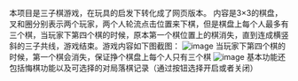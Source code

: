 本项目是三子棋游戏，在玩具的启发下转化成了网页版本。
内容是3×3的棋盘，叉和圈分别表示两个玩家，两个人轮流点击位置来下棋，但是棋盘上每个人最多有三个棋，当玩家下第四个棋的时候，原本第一个棋位置上的棋消失，直到连成横竖斜的三子共线，游戏结束。游戏内容如下图截图：
![image](https://github.com/user-attachments/assets/b0eddc3c-ab72-48b2-8f84-d7475c052aa1)
当玩家下第四个棋的时候，第一个棋会消失，保证挣个棋盘上每个人只有三个棋
![image](https://github.com/user-attachments/assets/42a4a7ff-ae99-45d1-a5ef-0e238d45101c)
基本功能还包括悔棋功能以及可选择的对局落棋记录（通过按钮选择开启或者关闭）
